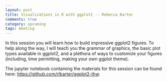 ```yaml
---
layout: post
title: Visualizations in R with ggplot2 -- Rebecca Barter
comments: true
category: upcoming
tags: meeting
---
```


In this session you will learn how to build impressive ggplot2 figures. To help along the way, I will teach you the grammar of graphics, the basic plot types available in ggplot2, and a plethora of ways to customize your figures (including, time permitting, making your own ggplot theme).

The jupyter notebook containing the materials for this session can be found here: https://github.com/rlbarter/ggplot2-thw.

